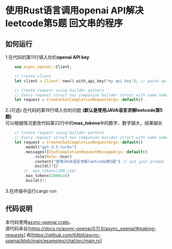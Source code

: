 # 使用Rust语言调用openai API解决leetcode第5题 回文串的程序

## 如何运行

1.在代码的第11行填入你的**openai API key**

```rust
    use async_openai::Client;

    // Create client
    let client = Client::new().with_api_key("my api key"); // paste api key here

    // Create request using builder pattern
    // Every request struct has companion builder struct with same name + Args suffix
    let request = CreateChatCompletionRequestArgs::default()
```

2.(可选) 在代码的第19行填入你的问题 **(默认是使用JAVA语言求解leetcode第5题)**\
可以根据情况更改代码第22行中的**max_tokens**中的数字，数字越大，结果越长

```rust
    // Create request using builder pattern
    // Every request struct has companion builder struct with same name + Args suffix
    let request = CreateChatCompletionRequestArgs::default()
        .model("gpt-3.5-turbo")
        .messages([ChatCompletionRequestMessageArgs::default()
            .role(Role::User)
            .content("使用JAVA语言求解leetcode第5题") // put your prompt here
            .build()?])
        // .max_tokens(200_u16)
        .max_tokens(1000u16)
        .build()?;
```

3.在终端中运行cargo run

## 代码说明

本代码使用[async-openai crate](https://docs.rs/async-openai/0.11.0/async_openai)。\
源代码来自[https://docs.rs/async-openai/0.11.0/async_openai/#making-requests]
和[https://github.com/64bit/async-openai/blob/main/examples/chat/src/main.rs]
